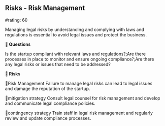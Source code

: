 

## Risks - Risk Management

#rating: 60


Managing legal risks by understanding and complying with laws and regulations is essential to avoid legal issues and protect the business.

**💭 Questions**

Is the startup compliant with relevant laws and regulations?;Are there processes in place to monitor and ensure ongoing compliance?;Are there any legal risks or issues that need to be addressed?

**🚨 Risks**

🚨Risk Management
Failure to manage legal risks can lead to legal issues and damage the reputation of the startup.

🚨mitigation strategy
Consult legal counsel for risk management and develop and communicate legal compliance policies.

🚨contingency strategy
Train staff in legal risk management and regularly review and update compliance processes.




